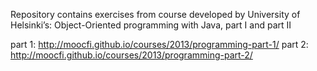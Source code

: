 Repository contains exercises from course developed by University of Helsinki’s:
Object-Oriented programming with Java, part I and part II

part 1: http://moocfi.github.io/courses/2013/programming-part-1/
part 2: http://moocfi.github.io/courses/2013/programming-part-2/
